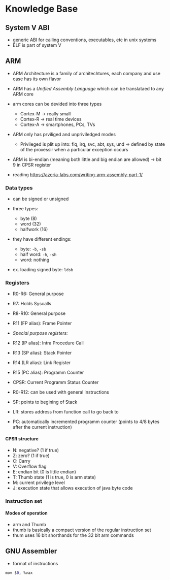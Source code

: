 # Knowledge Base

## System V ABI
- generic ABI for calling conventions, executables, etc in unix systems
- ELF is part of system V

## ARM
- ARM Architecture is a family of architechtures, each company and use case has its own flavor
- ARM has a *Unified Assembly Language* which can be translataed to any ARM core
- arm cores can be devided into three types
    - Cortex-M -> really small
    - Cortex-R -> real time devices
    - Cortex-A -> smartphones, PCs, TVs
- ARM only has prviliged and unpriviledged modes
    - Privileged is plit up into: fiq, irq, svc, abt, sys, und => defined by state of the proxessir when a particular exception occurs

- ARM is bi-endian (meaning both little and big endian are allowed) -> bit 9 in CPSR register
- reading <https://azeria-labs.com/writing-arm-assembly-part-1/>

### Data types
- can be signed or unsigned
- three types:
    - byte (8)
    - word (32)
    - halfwork (16)

- they have different endings:
    - byte: `-b`, `-sb`
    - half word: `-h`, `-sh`
    - word: nothing
- ex. loading signed byte: `ldsb`

### Registers
- R0-R6: General purpose
- R7: Holds Syscalls
- R8-R10: General purpose
- R11 (FP alias): Frame Pointer
- *Special purpose registers:*
- R12 (IP alias): Intra Procedure Call
- R13 (SP alias): Stack Pointer
- R14 (LR alias): Link Register
- R15 (PC alias): Programm Counter
- CPSR: Current Programm Status Counter

- R0-R12: can be used with general instructions
- SP: points to begining of Stack
- LR: stores address from function call to go back to
- PC: automatically incremented programm counter (points to 4/8 bytes after the current instruction)

#### CPSR structure
- N: negative? (1 if true)
- Z: zero? (1 if true)
- C: Carry 
- V: Overflow flag
- E: endian bit (0 is little endian)
- T: Thumb state (1 is true, 0 is arm state)
- M: current privilege level
- J: execution state that allows execution of java byte code

### Instruction set
#### Modes of operation
- arm and Thumb
- thumb is basically a compact version of the regular instruction set
- thum uses 16 bit shorthands for the 32 bit arm commands

## GNU Assembler
- format of instructions
```bash
mov $0, %vax
```
